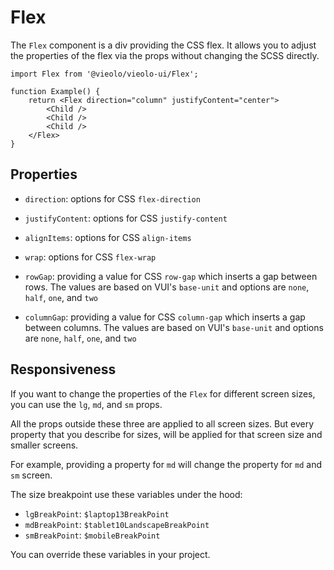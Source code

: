 # Flex

The `Flex` component is a div providing the CSS flex. It allows you to adjust the properties of the flex via the props without changing the SCSS directly.

```tsx
import Flex from '@vieolo/vieolo-ui/Flex';

function Example() {
    return <Flex direction="column" justifyContent="center">
        <Child />
        <Child />
        <Child />
    </Flex>
}
```

## Properties

- `direction`: options for CSS `flex-direction`
- `justifyContent`: options for CSS `justify-content`
- `alignItems`: options for CSS `align-items` 
- `wrap`: options for CSS `flex-wrap`

- `rowGap`: providing a value for CSS `row-gap` which inserts a gap between rows. The values are based on VUI's `base-unit` and options are `none`, `half`, `one`, and `two`
- `columnGap`: providing a value for CSS `column-gap` which inserts a gap between columns. The values are based on VUI's `base-unit` and options are `none`, `half`, `one`, and `two`


## Responsiveness

If you want to change the properties of the `Flex` for different screen sizes, you can use the `lg`, `md`, and `sm` props.

All the props outside these three are applied to all screen sizes. But every property that you describe for sizes, will be applied for that screen size and smaller screens.

For example, providing a property for `md` will change the property for `md` and `sm` screen.

The size breakpoint use these variables under the hood:

- `lgBreakPoint`: `$laptop13BreakPoint`
- `mdBreakPoint`: `$tablet10LandscapeBreakPoint`
- `smBreakPoint`: `$mobileBreakPoint`

You can override these variables in your project.